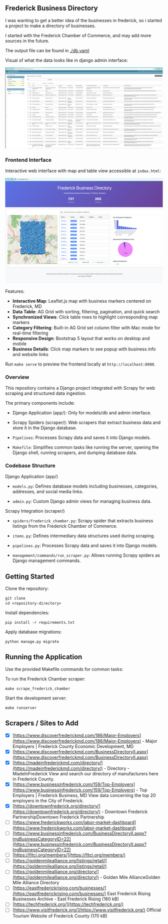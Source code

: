 ## Frederick Business Directory

I was wanting to get a better idea of the businesses in frederick,
so i started a project to make a directory of businesses.

I started with the Frederick Chamber of Commerce, and may add more sources in the future.

The output file can be found in [./db.yaml](./db.yaml)

Visual of what the data looks like in django admin interface:

![./docs/Screenshot.png](./docs/Screenshot.png)

### Frontend Interface

Interactive web interface with map and table view accessible at `index.html`:

![./docs/frontend-screenshot-2.png](./docs/frontend-screenshot-2.png)

Features:
- **Interactive Map**: Leaflet.js map with business markers centered on Frederick, MD
- **Data Table**: AG Grid with sorting, filtering, pagination, and quick search
- **Synchronized Views**: Click table rows to highlight corresponding map markers
- **Category Filtering**: Built-in AG Grid set column filter with Mac mode for real-time filtering
- **Responsive Design**: Bootstrap 5 layout that works on desktop and mobile
- **Business Details**: Click map markers to see popup with business info and website links

Run `make serve` to preview the frontend locally at `http://localhost:8080`.

### Overview

This repository contains a Django project integrated with Scrapy for web scraping and structured data ingestion.

The primary components include:

- Django Application (app/): Only for models/db and admin interface.

- Scrapy Spiders (scraper/): Web scrapers that extract business data and store it in the Django database.

- `Pipelines`: Processes Scrapy data and saves it into Django models.

- `Makefile`: Simplifies common tasks like running the server, opening the Django shell, running scrapers, and dumping database data.

### Codebase Structure

Django Application (app/)

- `models.py`: Defines database models including businesses, categories, addresses, and social media links.

- `admin.py`: Custom Django admin views for managing business data.

Scrapy Integration (scraper/)

- `spiders/frederick_chamber.py`: Scrapy spider that extracts business listings from the Frederick Chamber of Commerce.

- `items.py`: Defines intermediary data structures used during scraping.

- `pipelines.py`: Processes Scrapy data and saves it into Django models.

- `management/commands/run_scraper.py`: Allows running Scrapy spiders as Django management commands.

## Getting Started

Clone the repository:

```
git clone
cd <repository-directory>
```

Install dependencies:

```
pip install -r requirements.txt
```

Apply database migrations:

```
python manage.py migrate
```

## Running the Application

Use the provided Makefile commands for common tasks:

To run the Frederick Chamber scraper:

```
make scrape_frederick_chamber
```

Start the development server:

```
make runserver
```

## Scrapers / Sites to Add

- [x] [https://www.discoverfrederickmd.com/186/Major-Employers](https://www.discoverfrederickmd.com/186/Major-Employers) - Major Employers | Frederick County Economic Development, MD
- [x] [https://www.discoverfrederickmd.com/BusinessDirectoryII.aspx](https://www.discoverfrederickmd.com/BusinessDirectoryII.aspx)
- [x] [https://madeinfrederickmd.com/directory/](https://madeinfrederickmd.com/directory/) - Directory - MadeInFrederick View and search our directory of manufacturers here in Frederick County.
- [x] [https://www.businessinfrederick.com/159/Top-Employers](https://www.businessinfrederick.com/159/Top-Employers) - Top Employers | Frederick Business, MD View data concerning the top 20 employers in the City of Frederick.
- [x] [https://downtownfrederick.org/directory/](https://downtownfrederick.org/directory/) - Downtown Frederick PartnershipDowntown Frederick Partnership
- [ ] [https://www.frederickworks.com/labor-market-dashboard](https://www.frederickworks.com/labor-market-dashboard)
- [ ] [https://www.businessinfrederick.com/BusinessDirectoryII.aspx?lngBusinessCategoryID=22](https://www.businessinfrederick.com/BusinessDirectoryII.aspx?lngBusinessCategoryID=22)
- [ ] [https://fitci.org/members/](https://fitci.org/members/)
- [ ] [https://goldenmilealliance.org/listings/retail/](https://goldenmilealliance.org/listings/retail/)
- [ ] [https://goldenmilealliance.org/directory/](https://goldenmilealliance.org/directory/) - Golden Mile AllianceGolden Mile Alliance Directory
- [ ] [https://eastfrederickrising.com/businesses/](https://eastfrederickrising.com/businesses/)  East Frederick Rising Businesses Archive - East Frederick Rising (160 kB)
- [ ] [https://techfrederick.org/](https://techfrederick.org/)
- [ ] [https://www.visitfrederick.org/](https://www.visitfrederick.org/) Official Tourism Website of Frederick County (170 kB)
